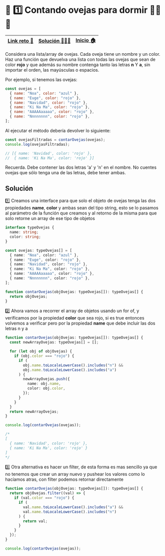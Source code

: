 # 🎯 1️⃣ Contando ovejas para dormir 🐑🐑🐑


|[Link reto 🔗](https://2021.adventjs.dev/challenges/01)|[Solución 👨🏻‍💻](#solución) |[Inicio 🏠](../README.md)|
|-|-|-|

Considera una lista/array de ovejas. Cada oveja tiene un nombre y un color. Haz una función que devuelva una lista con todas las ovejas que sean de color **rojo** y que además su nombre contenga tanto las letras **n** Y **a**, sin importar el orden, las mayúsculas o espacios.

Por ejemplo, si tenemos las ovejas:

```js
const ovejas = [
  { name: "Noa", color: "azul" },
  { name: "Euge", color: "rojo" },
  { name: "Navidad", color: "rojo" },
  { name: "Ki Na Ma", color: "rojo" },
  { name: "AAAAAaaaaa", color: "rojo" },
  { name: "Nnnnnnnn", color: "rojo" },
];
```

Al ejecutar el método debería devolver lo siguiente:

```js
const ovejasFiltradas = contarOvejas(ovejas);
console.log(ovejasFiltradas);

// [{ name: 'Navidad', color: 'rojo' },
//  { name: 'Ki Na Ma', color: 'rojo' }]
```

Recuerda. Debe contener las dos letras 'a' y 'n' en el nombre. No cuentes ovejas que sólo tenga una de las letras, debe tener ambas.

## Solución

1️⃣ Creamos una interface para que solo el objeto de ovejas tenga las dos propiedades **name**, **color** y ambas sean del tipo string, esto se lo pasamos al parámetro de la función que creamos y al retorno de la misma para que solo retorne un array de ese tipo de objetos

```ts
interface typeOvejas {
  name: string;
  color: string;
}

const ovejas: typeOvejas[] = [
  { name: "Noa", color: "azul" },
  { name: "Euge", color: "rojo" },
  { name: "Navidad", color: "rojo" },
  { name: "Ki Na Ma", color: "rojo" },
  { name: "AAAAAaaaaa", color: "rojo" },
  { name: "Nnnnnnnn", color: "rojo" },
];

function contarOvejas(objOvejas: typeOvejas[]): typeOvejas[] {
  return objOvejas;
}
```

2️⃣ Ahora vamos a recorrer el array de objetos usando un for of, y verificamos por la propiedad **color** que sea rojo, si es true entonces volvemos a verificar pero por la propiedad **name** que debe incluir las dos letras n y a

```ts
function contarOvejas(objOvejas: typeOvejas[]): typeOvejas[] {
  const newArrayOvejas: typeOvejas[] = [];

  for (let obj of objOvejas) {
    if (obj.color === "rojo") {
      if (
        obj.name.toLocaleLowerCase().includes("n") &&
        obj.name.toLocaleLowerCase().includes("a")
      ) {
        newArrayOvejas.push({
          name: obj.name,
          color: obj.color,
        });
      }
    }
  }
  return newArrayOvejas;
}

console.log(contarOvejas(ovejas));

/*
[
  { name: 'Navidad', color: 'rojo' },
  { name: 'Ki Na Ma', color: 'rojo' }
]
*/
```

3️⃣ Otra alternativa es hacer un filter, de esta forma es mas sencillo ya que no tenemos que crear un array nuevo y pushear los valores como lo hacíamos atras, con filter podemos retornar directamente

```ts
function contarOvejas(objOvejas: typeOvejas[]): typeOvejas[] {
  return objOvejas.filter((val) => {
    if (val.color === "rojo") {
      if (
        val.name.toLocaleLowerCase().includes("a") &&
        val.name.toLocaleLowerCase().includes("n")
      ) {
        return val;
      }
    }
  });
}

console.log(contarOvejas(ovejas));
```
